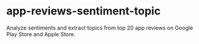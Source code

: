 # app-reviews-sentiment-topic
Analyze sentiments and extract topics from top 20 app reviews on Google Play Store and Apple Store.
